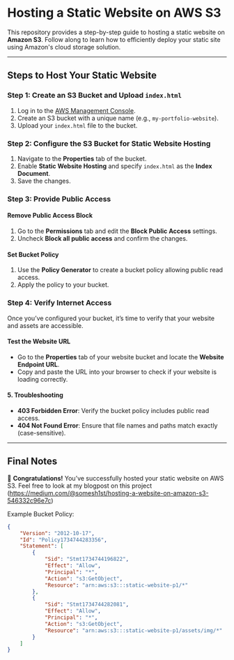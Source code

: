 # Hosting a Static Website on AWS S3

This repository provides a step-by-step guide to hosting a static website on **Amazon S3**. Follow along to learn how to efficiently deploy your static site using Amazon's cloud storage solution.

---

## Steps to Host Your Static Website

### Step 1: Create an S3 Bucket and Upload `index.html`
1. Log in to the [AWS Management Console](https://aws.amazon.com/console/).
2. Create an S3 bucket with a unique name (e.g., `my-portfolio-website`).
3. Upload your `index.html` file to the bucket.

### Step 2: Configure the S3 Bucket for Static Website Hosting
1. Navigate to the **Properties** tab of the bucket.
2. Enable **Static Website Hosting** and specify `index.html` as the **Index Document**.
3. Save the changes.

### Step 3: Provide Public Access
#### Remove Public Access Block
1. Go to the **Permissions** tab and edit the **Block Public Access** settings.
2. Uncheck **Block all public access** and confirm the changes.

#### Set Bucket Policy
1. Use the **Policy Generator** to create a bucket policy allowing public read access.
2. Apply the policy to your bucket.

### Step 4: Verify Internet Access

Once you’ve configured your bucket, it’s time to verify that your website and assets are accessible.

#### **Test the Website URL**
- Go to the **Properties** tab of your website bucket and locate the **Website Endpoint URL**.
- Copy and paste the URL into your browser to check if your website is loading correctly.


#### **5. Troubleshooting**
- **403 Forbidden Error**: Verify the bucket policy includes public read access.
- **404 Not Found Error**: Ensure that file names and paths match exactly (case-sensitive).

---

## Final Notes

🎉 **Congratulations!** You’ve successfully hosted your static website on AWS S3. Feel free to look at my blogpost on this project (https://medium.com/@somesh1st/hosting-a-website-on-amazon-s3-546332c96e7c)

Example Bucket Policy:
```json
{
    "Version": "2012-10-17",
    "Id": "Policy1734744283356",
    "Statement": [
        {
            "Sid": "Stmt1734744196822",
            "Effect": "Allow",
            "Principal": "*",
            "Action": "s3:GetObject",
            "Resource": "arn:aws:s3:::static-website-p1/*"
        },
        {
            "Sid": "Stmt1734744282081",
            "Effect": "Allow",
            "Principal": "*",
            "Action": "s3:GetObject",
            "Resource": "arn:aws:s3:::static-website-p1/assets/img/*"
        }
    ]
}



